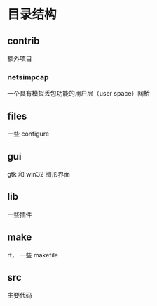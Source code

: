 # 目录结构

##  contrib

额外项目

### netsimpcap 

一个具有模拟丢包功能的用户层（user space）网桥

## files 

一些 configure

## gui

gtk 和 win32 图形界面

## lib

一些插件

## make

rt， 一些 makefile

## src

主要代码